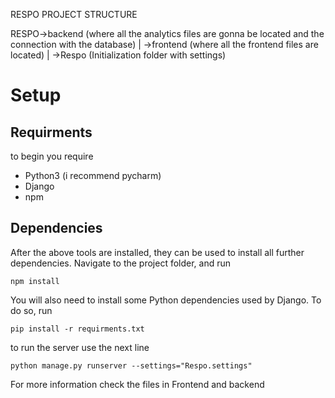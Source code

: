 RESPO PROJECT STRUCTURE

RESPO->backend (where all the analytics files are gonna be located and the connection with the database)
    |
     ->frontend (where all the frontend files are located)
    |
     ->Respo (Initialization folder with settings)


# Setup

## Requirments
to begin you require

* Python3 (i recommend pycharm)
* Django
* npm

## Dependencies

After the above tools are installed, they can be used to install all further dependencies. Navigate to the project folder, and run

```
npm install
```

You will also need to install some Python dependencies used by Django. To do so, run

```
pip install -r requirments.txt
```

to run the server use the next line

```
python manage.py runserver --settings="Respo.settings"
```

For more information check the files in Frontend and backend


